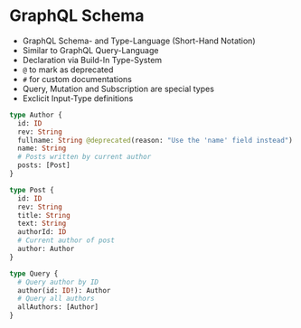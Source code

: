 # GraphQL Schema

- GraphQL Schema- and Type-Language (Short-Hand Notation)
- Similar to GraphQL Query-Language
- Declaration via Build-In Type-System
- `@` to mark as deprecated
- `#` for custom documentations
- Query, Mutation and Subscription are special types
- Exclicit Input-Type definitions

```graphql
type Author {
  id: ID
  rev: String
  fullname: String @deprecated(reason: "Use the 'name' field instead")
  name: String
  # Posts written by current author
  posts: [Post]
}

type Post {
  id: ID
  rev: String
  title: String
  text: String
  authorId: ID
  # Current author of post
  author: Author
}

type Query {
  # Query author by ID
  author(id: ID!): Author
  # Query all authors
  allAuthors: [Author]
}
```
